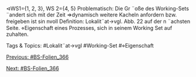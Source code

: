 ⊲WS1={1, 2, 3}, WS 2={4, 5}
Problematisch: Die Gr ¨oße des Working-Sets ¨andert sich mit der Zeit
⇒dynamisch weitere Kacheln anfordern bzw. freigeben ist sin nvoll
Deﬁnition: Lokalit¨at→vgl. Abb. 22 auf der n ¨achsten Seite.
⋄Eigenschaft eines Prozesses, sich in seinem Working Set auf zuhalten.

   Tags & Topics:
   #Lokalit¨at→vgl
   #Working-Set
   #⋄Eigenschaft

[Previous: #BS-Folien_366](BS-Folien_366.md)

[Next: #BS-Folien_366](BS-Folien_366.md)